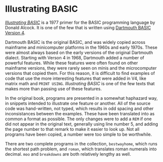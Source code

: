 Illustrating BASIC
==================

*[Illustrating BASIC](https://archive.org/details/ibaspl/mode/2up)* is a 1977 primer for the BASIC programming language by Donald Alcock. It is one of the few that is written using [Dartmouth BASIC Version 4](https://en.wikipedia.org/wiki/Dartmouth_BASIC).

Dartmouth BASIC is the original BASIC, and was widely copied across mainframe and minicomputer platforms in the 1960s and early 1970s. These were almost always based on the early versions of the original Dartmouth dialect. Starting with Verson 4 in 1968, Dartmouth added a number of powerful features. While these features were often found on other mainframe versions, they were rarely seen on minis and the microcomputer versions that copied them. For this reason, it is difficult to find examples of code that use the more interesting features that were added in V4, like matrix math and `PRINT USING`. *Illustrating BASIC* is one of the few texts that makes more than passing use of these features.

In the original book, programs are presented in a somewhat haphazard way, in snippets intended to illustrate one feature or another. All of the source code was hand-written, not typed, which results in odd spacing and other inconsistances between the examples. These have been translated into as common a format as possible. The only changes were to add a `REM` if one did not appear in the original text, generally using line number 5, and adding the page number to that remark to make it easier to look up. Not all programs have been copied, a number were too simple to be worthwhile.

There are two complete programs in the collection, `bestwayhome`, which runs the shortest path problem, and `roman`, which translates roman numerals into decimal. `moo` and `breakdowns` are both relatively lengthy as well.
